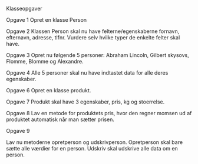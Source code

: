 Klasseopgaver


Opgave 1
Opret en klasse Person

Opgave 2
Klassen Person skal nu have felterne/egenskaberne fornavn, efternavn, adresse, tlfnr. Vurdere selv hvilke typer de enkelte felter skal have.

Opgave 3
Opret nu følgende 5 personer: Abraham Lincoln, Gilbert skysovs, Flomme, Blomme og Alexandre.

Opgave 4
Alle 5 personer skal nu have indtastet data for alle deres egenskaber.

Opgave 6
Opret en klasse produkt.

Opgave 7
Produkt skal have 3 egenskaber, pris, kg og stoerrelse.

Opgave 8
Lav en metode for produktets pris, hvor den regner momsen ud af produktet automatisk når man sætter prisen.

Opgave 9

Lav nu metoderne opretperson og udskrivperson.
Opretperson skal bare sætte alle værdier for en person.
Udskriv skal udskrive alle data om en person.
